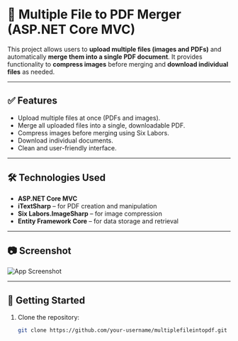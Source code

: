 # 📄 Multiple File to PDF Merger (ASP.NET Core MVC)

This project allows users to **upload multiple files (images and PDFs)** and automatically **merge them into a single PDF document**. It provides functionality to **compress images** before merging and **download individual files** as needed.

---

## ✅ Features

- Upload multiple files at once (PDFs and images).
- Merge all uploaded files into a single, downloadable PDF.
- Compress images before merging using Six Labors.
- Download individual documents.
- Clean and user-friendly interface.

---

## 🛠️ Technologies Used

- **ASP.NET Core MVC**
- **iTextSharp** – for PDF creation and manipulation
- **Six Labors.ImageSharp** – for image compression
- **Entity Framework Core** – for data storage and retrieval

---

## 📷 Screenshot

![App Screenshot](./images/app-screenshot.png) <!-- Replace with actual GitHub-hosted image path -->

---

## 🚀 Getting Started

1. Clone the repository:
   ```bash
   git clone https://github.com/your-username/multiplefileintopdf.git
